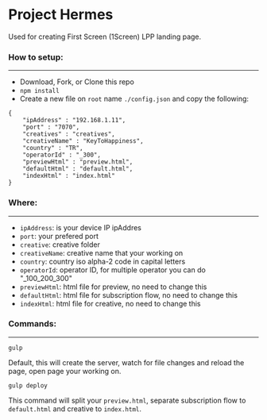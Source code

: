 # Project Hermes
Used for creating First Screen (1Screen) LPP landing page.

### How to setup:
------
* Download, Fork, or Clone this repo
* `npm install`
* Create a new file on `root` name `./config.json` and copy the following:
```
{
    "ipAddress" : "192.168.1.11",
    "port" : "7070",
    "creatives" : "creatives",
    "creativeName" : "KeyToHappiness",
    "country" : "TR",
    "operatorId" : "_300",
    "previewHtml" : "preview.html",
    "defaultHtml" : "default.html",
    "indexHtml" : "index.html"
}
```

### Where:
------
* `ipAddress`: is your device IP ipAddres
* `port`: your prefered port
* `creative`: creative folder
* `creativeName`: creative name that your working on
* `country`: country iso alpha-2 code in capital letters
* `operatorId`: operator ID, for multiple operator you can do "_100_200_300"
* `previewHtml`: html file for preview, no need to change this
* `defaultHtml`: html file for subscription flow, no need to change this
* `indexHtml`: html file for creative, no need to change this

### Commands:
------
```gulp```

Default, this will create the server, watch for file changes and reload the page, open page your working on.

```gulp deploy```

This command will split your `preview.html`, separate subscription flow to `default.html` and creative to `index.html`.